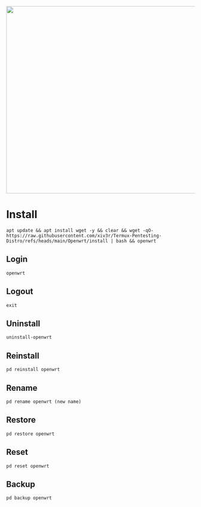 <img width="800" height="500" src="https://github.com/xiv3r/Termux-Pentesting-Distro/blob/main/Openwrt/openwrt.png">

# Install
```
apt update && apt install wget -y && clear && wget -qO- https://raw.githubusercontent.com/xiv3r/Termux-Pentesting-Distro/refs/heads/main/Openwrt/install | bash && openwrt
```
## Login
```
openwrt
```
## Logout
```
exit
```
## Uninstall
```
uninstall-openwrt
```
## Reinstall
```
pd reinstall openwrt
```
## Rename
```
pd rename openwrt (new name)
```
## Restore
```
pd restore openwrt
```
## Reset 
```
pd reset openwrt
```
## Backup 
```
pd backup openwrt
```

